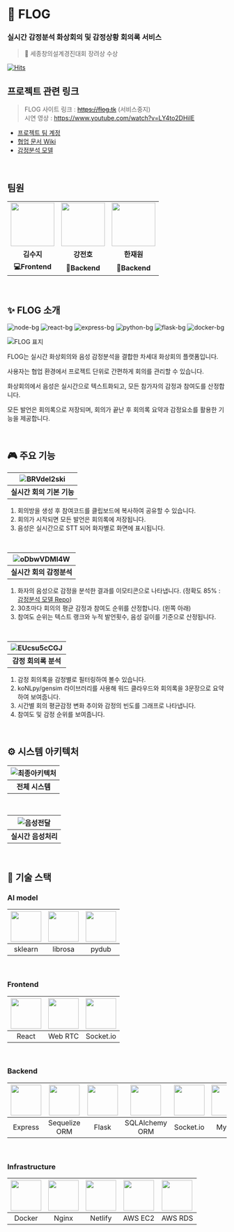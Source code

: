 # 🔮 FLOG

### 실시간 감정분석 화상회의 및 감정상황 회의록 서비스
> 🥉 세종창의설계경진대회 장려상 수상

[![Hits](https://hits.seeyoufarm.com/api/count/incr/badge.svg?url=https%3A%2F%2Fgithub.com%2FBrave-Cookie%2FFLOG&count_bg=%23CBC5FF&title_bg=%239172F6&icon=ello.svg&icon_color=%23E7E7E7&title=FLOG&edge_flat=false)](https://hits.seeyoufarm.com)

## 프로젝트 관련 링크
> FLOG 사이트 링크 : ~~https://flog.tk~~ (서비스중지)   
> 시연 영상 : https://www.youtube.com/watch?v=LY4to2DHiIE

- [프로젝트 팀 계정](https://github.com/Brave-Cookie)
- [협업 문서 Wiki](https://github.com/Brave-Cookie/Wiki)
- [감정분석 모델](https://github.com/Brave-Cookie/Emotion-recognition)

<br>

## 팀원

<table>
  <tr>
    <td align="center"><a href="https://github.com/jerimo"><img src="https://avatars.githubusercontent.com/u/48341341?v=4" width="100px" /></a></td>
    <td align="center"><a href="https://github.com/jeonbar2"><img src="https://avatars.githubusercontent.com/u/76610357?v=4" width="100px" /></a></td>
    <td align="center"><a href="https://github.com/hanjo8813"><img src="https://avatars.githubusercontent.com/u/71180414?v=4" width="100px" /></a></td>
  </tr>
  <tr>
    <td align="center"><b>김수지</b></td>
    <td align="center"><b>강전호</b></td>
    <td align="center"><b>한재원</b></td>
  </tr>
  <tr>
    <td align="center"><b>💻Frontend</b></td>
    <td align="center"><b>🔨Backend</b></td>
    <td align="center"><b>🔧Backend</b></td>
  </tr>
</table>

<br>

## ✨ FLOG 소개

![node-bg](https://img.shields.io/badge/Nodejs-v14.16.1-yellowgreen?logo=node.js)
![react-bg](https://img.shields.io/badge/React-v17.0.2-1cf?logo=react)
![express-bg](https://img.shields.io/badge/Express-v4.16.1-yellow?logo=Express)
![python-bg](https://img.shields.io/badge/Python-v3.9-blue?logo=Python)
![flask-bg](https://img.shields.io/badge/Flask-v1.1.2-lightgray?logo=Flask)
![docker-bg](https://img.shields.io/badge/Docker-v20.10.6-3cf?logo=Docker)

![FLOG 표지](https://user-images.githubusercontent.com/71180414/122667016-8becbe00-d1eb-11eb-99c7-dda557b310fa.png)

FLOG는 실시간 화상회의와 음성 감정분석을 결합한 차세대 화상회의 플랫폼입니다.

사용자는 협업 환경에서 프로젝트 단위로 간편하게 회의를 관리할 수 있습니다.

화상회의에서 음성은 실시간으로 텍스트화되고, 모든 참가자의 감정과 참여도를 산정합니다.

모든 발언은 회의록으로 저장되며, 회의가 끝난 후 회의록 요약과 감정요소를 활용한 기능을 제공합니다.

<br>


## 🎮 주요 기능

|![BRVdel2ski](https://user-images.githubusercontent.com/71180414/123557220-a665ff00-d7ca-11eb-9e86-51b56843ba71.gif)|
|:--:|
|**실시간 회의 기본 기능**|

1. 회의방을 생성 후 참여코드를 클립보드에 복사하여 공유할 수 있습니다.
2. 회의가 시작되면 모든 발언은 회의록에 저장됩니다.
3. 음성은 실시간으로 STT 되어 화자별로 화면에 표시됩니다.

<br>

|![oDbwVDMI4W](https://user-images.githubusercontent.com/71180414/123557562-7cadd780-d7cc-11eb-8af2-531e7180cd9d.gif)|
|:--:|
|**실시간 회의 감정분석**|

1. 화자의 음성으로 감정을 분석한 결과를 이모티콘으로 나타냅니다. (정확도 85% : [감정분석 모델 Repo](https://github.com/Brave-Cookie/Emotion-recognition))
2. 30초마다 회의의 평균 감정과 참여도 순위를 산정합니다. (왼쪽 아래)
3. 참여도 순위는 텍스트 랭크와 누적 발언횟수, 음성 길이를 기준으로 산정됩니다.

<br>

|![EUcsu5cCGJ](https://user-images.githubusercontent.com/71180414/123556787-30f92f00-d7c8-11eb-9dfc-0903215f5494.gif)|
|:--:|
|**감정 회의록 분석**|

1. 감정 회의록을 감정별로 필터링하여 볼수 있습니다.
2. koNLpy/gensim 라이브러리를 사용해 워드 클라우드와 회의록을 3문장으로 요약하여 보여줍니다.
3. 시간별 회의 평균감정 변화 추이와 감정의 빈도를 그래프로 나타냅니다.
4. 참여도 및 감정 순위를 보여줍니다.

<br>

## ⚙ 시스템 아키텍처

|![최종아키텍처](https://user-images.githubusercontent.com/71180414/120897349-a1e17700-c660-11eb-864e-e3d86c714734.png)|
|:--:|
|**전체 시스템**|

<br>

|![음성전달](https://user-images.githubusercontent.com/71180414/123558249-365a7780-d7d0-11eb-815f-fd9926351c31.png)|
|:--:|
|**실시간 음성처리**|

<br>

## 📜 기술 스택

### AI model

|<img width=70 src='https://user-images.githubusercontent.com/71180414/123558541-c1883d00-d7d1-11eb-93da-fc958d9dd4ee.png' />|<img width=70 src='https://user-images.githubusercontent.com/71180414/123558520-a7e6f580-d7d1-11eb-9e6e-a07fc85820e4.png' />|<img width=70 src='https://user-images.githubusercontent.com/71180414/123558553-d06eef80-d7d1-11eb-8a0e-59848072e879.png' />|
|:--:|:--:|:--:|
|sklearn|librosa|pydub|

<br>

### Frontend

|<img width=70 src='https://user-images.githubusercontent.com/71180414/123558580-fe543400-d7d1-11eb-8d64-468f5ed59150.png' />|<img width=70 src='https://user-images.githubusercontent.com/71180414/123558719-b97ccd00-d7d2-11eb-9349-ec8e85356450.png' />|<img width=70 src='https://user-images.githubusercontent.com/71180414/123558722-bd105400-d7d2-11eb-8241-1813e793cd75.png' />|
|:--:|:--:|:--:|
|React|Web RTC|Socket.io|

<br>

### Backend

|<img width=70 src='https://user-images.githubusercontent.com/71180414/123558788-14162900-d7d3-11eb-8ae8-dfe43184f827.png' />|<img width=70 src='https://noticon-static.tammolo.com/dgggcrkxq/image/upload/v1597622693/noticon/m9x6mei2mo39iesqulm9.png' />|<img width=70 src='https://noticon-static.tammolo.com/dgggcrkxq/image/upload/v1566919737/noticon/gjxns0py6vnakzyu3msu.png' />|<img width=70 src='https://user-images.githubusercontent.com/71180414/123558861-838c1880-d7d3-11eb-859a-73008f10bbe4.png' />|<img width=70 src='https://user-images.githubusercontent.com/71180414/123558722-bd105400-d7d2-11eb-8241-1813e793cd75.png' />|<img width=70 src='https://noticon-static.tammolo.com/dgggcrkxq/image/upload/v1603423163/noticon/az0cvs28lm7gxoowlsva.png' />|
|:--:|:--:|:--:|:--:|:--:|:--:|
|Express|Sequelize ORM|Flask|SQLAlchemy ORM|Socket.io|MySql|

<br>

### Infrastructure

|<img width=70 src='https://noticon-static.tammolo.com/dgggcrkxq/image/upload/v1566913282/noticon/xyzfawahazvkwiyje7it.png' />|<img width=70 src='https://noticon-static.tammolo.com/dgggcrkxq/image/upload/v1566798146/noticon/lku5cppzh8r7awwsmmko.png' />|<img width=70 src='https://noticon-static.tammolo.com/dgggcrkxq/image/upload/v1566914346/noticon/eaj5maxvh8jwaviozt5p.png' />|<img width=70 src='https://noticon-static.tammolo.com/dgggcrkxq/image/upload/v1566914173/noticon/kos1xkevxtr81zgwvyoe.svg' />|<img width=70 src='https://noticon-static.tammolo.com/dgggcrkxq/image/upload/v1570176339/noticon/izlj41f9z1jt6ykiwsyl.png' />|
|:--:|:--:|:--:|:--:|:--:|
|Docker|Nginx|Netlify|AWS EC2|AWS RDS|

<br>
